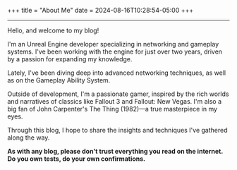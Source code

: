 +++
title = "About Me"
date = 2024-08-16T10:28:54-05:00
+++

------

Hello, and welcome to my blog!

 I'm an Unreal Engine developer specializing in networking and gameplay systems. I've been working with the engine for just over two years, driven by a passion for expanding my knowledge.

Lately, I've been diving deep into advanced networking techniques, as well as on the Gameplay Ability System.

Outside of development, I'm a passionate gamer, inspired by the rich worlds and narratives of classics like Fallout 3 and Fallout: New Vegas. I'm also a big fan of John Carpenter's The Thing (1982)—a true masterpiece in my eyes.

Through this blog, I hope to share the insights and techniques I've gathered along the way.

**As with any blog, please don't trust everything you read on the internet. Do you own tests, do your own confirmations.**


